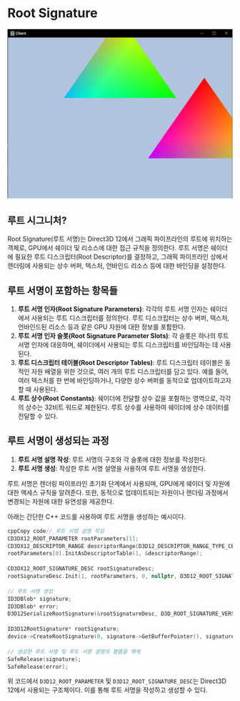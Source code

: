# Root Signature

![image-20231208164343655](../../../image/image-20231208164343655.png)

## 루트 시그니처?

Root Signature(루트 서명)는 Direct3D 12에서 그래픽 파이프라인의 루트에 위치하는 객체로, GPU에서 쉐이더 및 리소스에 대한 접근 규칙을 정의한다. 루트 서명은 쉐이더에 필요한 루트 디스크립터(Root Descriptor)를 결정하고, 그래픽 파이프라인 상에서 렌더링에 사용되는 상수 버퍼, 텍스처, 언바인드 리소스 등에 대한 바인딩을 설정한다.

## 루트 서명이 포함하는 항목들

1. **루트 서명 인자(Root Signature Parameters)**: 각각의 루트 서명 인자는 쉐이더에서 사용되는 루트 디스크립터를 정의한다. 루트 디스크립터는 상수 버퍼, 텍스처, 언바인드된 리소스 등과 같은 GPU 자원에 대한 정보를 포함한다.
2. **루트 서명 인자 슬롯(Root Signature Parameter Slots)**: 각 슬롯은 하나의 루트 서명 인자에 대응하며, 쉐이더에서 사용되는 루트 디스크립터를 바인딩하는 데 사용된다.
3. **루트 디스크립터 테이블(Root Descriptor Tables)**: 루트 디스크립터 테이블은 동적인 자원 배열을 위한 것으로, 여러 개의 루트 디스크립터를 담고 있다. 예를 들어, 여러 텍스처를 한 번에 바인딩하거나, 다양한 상수 버퍼를 동적으로 업데이트하고자 할 때 사용된다.
4. **루트 상수(Root Constants)**: 쉐이더에 전달할 상수 값을 포함하는 영역으로, 각각의 상수는 32비트 워드로 제한된다. 루트 상수를 사용하여 쉐이더에 상수 데이터를 전달할 수 있다.

## 루트 서명이 생성되는 과정

1. **루트 서명 설명 작성**: 루트 서명의 구조와 각 슬롯에 대한 정보를 작성한다.
2. **루트 서명 생성**: 작성한 루트 서명 설명을 사용하여 루트 서명을 생성한다.

루트 서명은 렌더링 파이프라인 초기화 단계에서 사용되며, GPU에게 쉐이더 및 자원에 대한 액세스 규칙을 알려준다. 또한, 동적으로 업데이트되는 자원이나 렌더링 과정에서 변경되는 자원에 대한 유연성을 제공한다.

아래는 간단한 C++ 코드를 사용하여 루트 서명을 생성하는 예시이다.

```c++
cppCopy code// 루트 서명 설명 작성
CD3DX12_ROOT_PARAMETER rootParameters[1];
CD3DX12_DESCRIPTOR_RANGE descriptorRange(D3D12_DESCRIPTOR_RANGE_TYPE_CBV, 1, 0);
rootParameters[0].InitAsDescriptorTable(1, &descriptorRange);

CD3DX12_ROOT_SIGNATURE_DESC rootSignatureDesc;
rootSignatureDesc.Init(1, rootParameters, 0, nullptr, D3D12_ROOT_SIGNATURE_FLAG_ALLOW_INPUT_ASSEMBLER_INPUT_LAYOUT);

// 루트 서명 생성
ID3DBlob* signature;
ID3DBlob* error;
D3D12SerializeRootSignature(&rootSignatureDesc, D3D_ROOT_SIGNATURE_VERSION_1, &signature, &error);

ID3D12RootSignature* rootSignature;
device->CreateRootSignature(0, signature->GetBufferPointer(), signature->GetBufferSize(), IID_PPV_ARGS(&rootSignature));

// 생성한 루트 서명 및 루트 서명 설명의 블롭을 해제
SafeRelease(signature);
SafeRelease(error);
```

위 코드에서 `D3D12_ROOT_PARAMETER` 및 `D3D12_ROOT_SIGNATURE_DESC`는 Direct3D 12에서 사용되는 구조체이다. 이를 통해 루트 서명을 작성하고 생성할 수 있다.